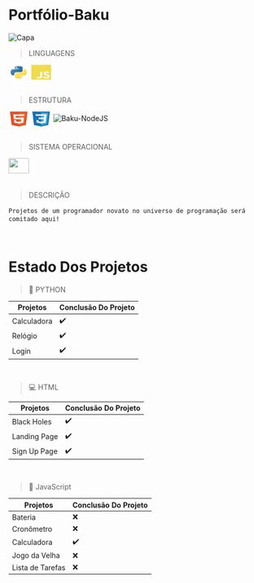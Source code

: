 # Portfólio-Baku
<div align="left">

![Capa](https://user-images.githubusercontent.com/103138773/182205660-e42b080b-4c26-4db0-9d3d-f327240d6a3b.png)

> LINGUAGENS
<div>
<img align="center" alt="Baku-Python" height="30" width="40" src="https://raw.githubusercontent.com/devicons/devicon/master/icons/python/python-original.svg">
<img align="center" alt="Baku-Js" height="30" width="40" src="https://raw.githubusercontent.com/devicons/devicon/master/icons/javascript/javascript-plain.svg">
</div>

<br>

> ESTRUTURA
<div>
<img align="center" alt="Baku-HTML" height="30" width="40" src="https://raw.githubusercontent.com/devicons/devicon/master/icons/html5/html5-original.svg">
<img align="center" alt="Baku-CSS" height="30" width="40" src="https://raw.githubusercontent.com/devicons/devicon/master/icons/css3/css3-original.svg">
<img aling="center" alt="Baku-NodeJS" height="30" width="40" src="https://cdn.jsdelivr.net/gh/devicons/devicon/icons/nodejs/nodejs-original.svg">
</div>

<br>

> SISTEMA OPERACIONAL
<div>
<img height="30" width="40" src="https://cdn.jsdelivr.net/gh/devicons/devicon/icons/windows8/windows8-original.svg" />
</div>

<br>

> DESCRIÇÃO
```
Projetos de um programador novato no universo de programação será comitado aqui! 
```
</div>

<br>

# Estado Dos Projetos
> 🐍 PYTHON

Projetos | Conclusão Do Projeto
--- | ---
Calculadora | ✔️
Relógio | ✔️
Login | ✔️

<br>

> 💻 HTML

Projetos | Conclusão Do Projeto
--- | ---
Black Holes | ✔️
Landing Page | ✔️
Sign Up Page | ✔️

<br>

> 📒 JavaScript

Projetos | Conclusão Do Projeto
--- | ---
Bateria | ❌
Cronômetro | ❌
Calculadora | ✔️
Jogo da Velha | ❌
Lista de Tarefas | ❌
